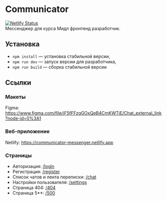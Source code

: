 # Communicator

[![Netlify Status](https://api.netlify.com/api/v1/badges/d336906d-8e34-4bd5-9829-476ed0830e88/deploy-status)](https://app.netlify.com/sites/communicator-messenger/deploys)\
Мессенджер для курса Мидл фронтенд разработчик.

## Установка

- `npm install` — установка стабильной версии,
- `npm run dev` — запуск версии для разработчика,
- `npm run build` — сборка стабильной версии

## Ссылки

### Макеты

Figma: https://www.figma.com/file/jF5fFFzgGOxQeB4CmKWTiE/Chat_external_link?node-id=0%3A1

### Веб-приложение

Netlify: https://communicator-messenger.netlify.app

### Страницы

- Авторизация: [/login](https://communicator-messenger.netlify.app/login)
- Регистрация: [/register](https://communicator-messenger.netlify.app/register)
- Список чатов и лента переписки: [/chat](https://communicator-messenger.netlify.app/chat)
- Настройки пользователя: [/settings](https://communicator-messenger.netlify.app/settings)
- Страница 404: [/404](https://communicator-messenger.netlify.app/404)
- Страница 5**: [/500](https://communicator-messenger.netlify.app/500)